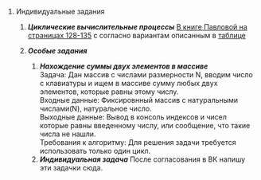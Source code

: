 1. Индивидуальные задания
    1. **_Циклические вычислительные процессы_**
        [В книге Павловой на страницах 128-135](http://www.hel.susu.ru/oop/pavl.pdf) с согласно вариантам описанным в [таблице](https://docs.google.com/spreadsheets/d/18kFjKYWFkckrT_8A5nxBWfJCOL46ZrXVVeJGJJfRUbg/edit#gid=0)
        

    1. **_Особые задания_**  
        1.  **_Нахождение суммы двух элементов в массиве_**  
            Задача: Дан массив с числами размерности N, вводим число с клавиатуры и ищем в массиве сумму любых двух элементов, которые равны этому числу.  
            Входные данные: Фиксировнный массив с натуральными числами(N), натуральное число.  
            Выходные данные: Вывод в консоль индексов и чисел которые равны введенному числу, или сообщение, что такие числа не нашли.  
            Требования к алгоритму: Для решения задачи требуется использовать только один цикл.  
        1.  **_Индивидуальная задача_**
            После согласования в ВК напишу эти задачки сюда.
         

